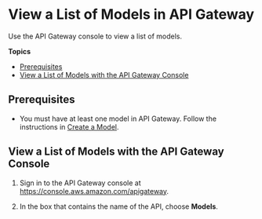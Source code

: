 # View a List of Models in API Gateway<a name="how-to-view-models-list"></a>

Use the API Gateway console to view a list of models\.

**Topics**
+ [Prerequisites](#how-to-view-models-list-prerequisites)
+ [View a List of Models with the API Gateway Console](#how-to-view-models-list-console)

## Prerequisites<a name="how-to-view-models-list-prerequisites"></a>
+ You must have at least one model in API Gateway\. Follow the instructions in [Create a Model](how-to-create-model.md)\.

## View a List of Models with the API Gateway Console<a name="how-to-view-models-list-console"></a>

1. Sign in to the API Gateway console at [https://console\.aws\.amazon\.com/apigateway](https://console.aws.amazon.com/apigateway)\.

1. In the box that contains the name of the API, choose **Models**\.
